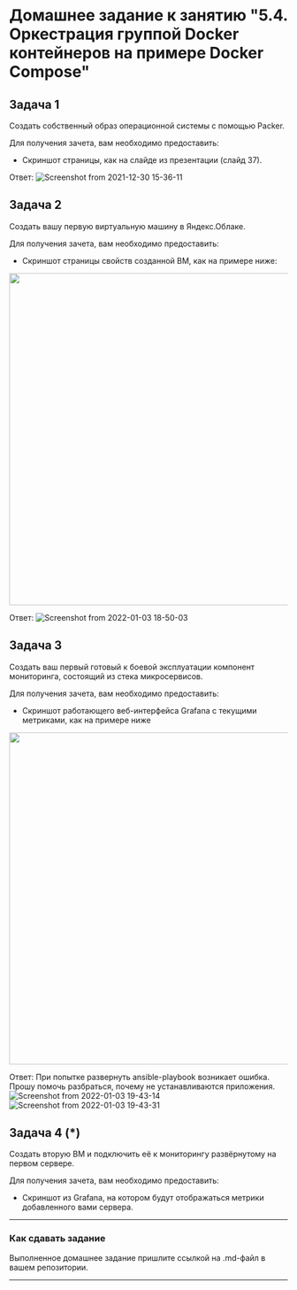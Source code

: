 # Домашнее задание к занятию "5.4. Оркестрация группой Docker контейнеров на примере Docker Compose"

## Задача 1

Создать собственный образ операционной системы с помощью Packer.

Для получения зачета, вам необходимо предоставить:
- Скриншот страницы, как на слайде из презентации (слайд 37).

Ответ: ![Screenshot from 2021-12-30 15-36-11](https://user-images.githubusercontent.com/89036206/147754211-c7f7adbe-e343-47e4-8dc4-4a146f6f215e.png)


## Задача 2

Создать вашу первую виртуальную машину в Яндекс.Облаке.

Для получения зачета, вам необходимо предоставить:
- Скриншот страницы свойств созданной ВМ, как на примере ниже:

<p align="center">
  <img width="1200" height="600" src="./assets/yc_01.png">
</p>

Ответ:
![Screenshot from 2022-01-03 18-50-03](https://user-images.githubusercontent.com/89036206/147951200-ae04a6f3-f8a8-462e-a86a-1e25d0b9488b.png)


## Задача 3

Создать ваш первый готовый к боевой эксплуатации компонент мониторинга, состоящий из стека микросервисов.

Для получения зачета, вам необходимо предоставить:
- Скриншот работающего веб-интерфейса Grafana с текущими метриками, как на примере ниже
<p align="center">
  <img width="1200" height="600" src="./assets/yc_02.png">
</p>

Ответ: При попытке развернуть ansible-playbook возникает ошибка. Прошу помочь разбраться, почему не устанавливаются приложения. 
![Screenshot from 2022-01-03 19-43-14](https://user-images.githubusercontent.com/89036206/148116099-0ae1721d-0b9d-4928-9b08-0eb786722510.png)
![Screenshot from 2022-01-03 19-43-31](https://user-images.githubusercontent.com/89036206/148116207-5e8efaa5-7e55-4e2a-938b-adeea432e5d2.png)


## Задача 4 (*)

Создать вторую ВМ и подключить её к мониторингу развёрнутому на первом сервере.

Для получения зачета, вам необходимо предоставить:
- Скриншот из Grafana, на котором будут отображаться метрики добавленного вами сервера.
---

### Как cдавать задание

Выполненное домашнее задание пришлите ссылкой на .md-файл в вашем репозитории.

---
